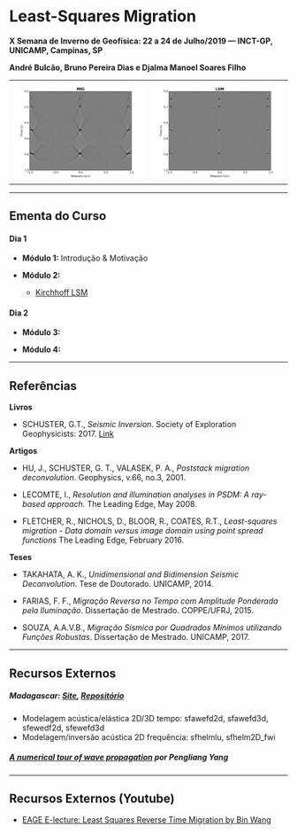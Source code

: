 Least-Squares Migration
=======================
**X Semana de Inverno de Geofísica: 22 a 24 de Julho/2019 — INCT-GP, UNICAMP, Campinas, SP**

**André Bulcão, Bruno Pereira Dias e Djalma Manoel Soares Filho**

|   |   | 
|---|---|
| ![Migration](figures/mig.png) | ![Least-Squares Migration](figures/lsm.png) |

 ---------------------------------

Ementa do Curso
---------------

#### Dia 1

- **Módulo 1:** Introdução & Motivação
  
- **Módulo 2:** 
   - [Kirchhoff LSM](lsm/kirch)

#### Dia 2

- **Módulo 3:** 
  
- **Módulo 4:** 
  

---------------------------------

Referências
-----------

**Livros**

* SCHUSTER, G.T., *Seismic Inversion*. Society of Exploration Geophysicists: 2017. [Link](https://library.seg.org/doi/book/10.1190/1.9781560803423)

**Artigos**

* HU, J., SCHUSTER, G. T., VALASEK, P. A., *Poststack migration deconvolution*. Geophysics, v.66, no.3, 2001.

* LECOMTE, I., *Resolution and illumination analyses in PSDM: A ray-based approach*. The Leading Edge, May 2008.

* FLETCHER, R., NICHOLS, D., BLOOR, R., COATES, R.T., *Least-squares migration - Data domain versus image domain using point spread functions* The Leading Edge, February 2016.

**Teses**

* TAKAHATA, A. K., *Unidimensional and Bidimension Seismic Deconvolution*. Tese de Doutorado. UNICAMP, 2014.

* FARIAS, F. F., *Migração Reversa no Tempo com Amplitude Ponderada pela Iluminação*. Dissertação de Mestrado. COPPE/UFRJ, 2015.

* SOUZA, A.A.V.B., *Migração Sísmica por Quadrados Mínimos utilizando Funções Robustas*. Dissertação de Mestrado. UNICAMP, 2017.

---------------------------------

Recursos Externos
-----------------

##### Madagascar: [Site](http://ahay.org/wiki/Main_Page/), [Repositório](https://github.com/ahay/)

- Modelagem acústica/elástica 2D/3D tempo: sfawefd2d, sfawefd3d, sfewedf2d, sfewefd3d
- Modelagem/inversão acústica 2D frequência: sfhelmlu, sfhelm2D_fwi

##### [A numerical tour of wave propagation](http://www.reproducibility.org/RSF/book/xjtu/primer/paper_html/) por Pengliang Yang

---------------------------------

Recursos Externos (Youtube)
--------------------------
- [EAGE E-lecture: Least Squares Reverse Time Migration by Bin Wang](https://www.youtube.com/watch?v=PZEHGpiZJAY)
